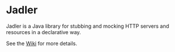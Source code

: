 # Jadler

Jadler is a Java library for stubbing and mocking HTTP servers and resources in a declarative way.

See the [Wiki](https://github.com/jadler-mocking/jadler/wiki) for more details.
